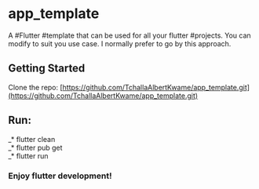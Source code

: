 # app_template

A #Flutter #template that can be used for all your flutter #projects. You can modify to suit you use case. I normally prefer to go by this approach.

## Getting Started

Clone the repo:  [https://github.com/TchallaAlbertKwame/app_template.git](https://github.com/TchallaAlbertKwame/app_template.git)
## Run:  
_* flutter clean  
_* flutter pub get   
_* flutter run  
### Enjoy flutter development!


